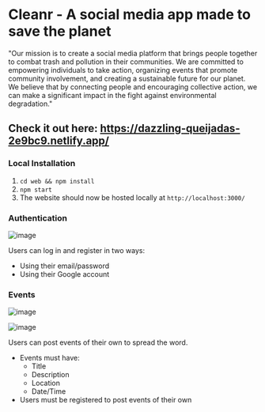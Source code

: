 # Cleanr - A social media app made to save the planet

"Our mission is to create a social media platform that brings people together to combat trash and pollution in their communities. We are committed to empowering individuals to take action, organizing events that promote community involvement, and creating a sustainable future for our planet. We believe that by connecting people and encouraging collective action, we can make a significant impact in the fight against environmental degradation."


## Check it out here: https://dazzling-queijadas-2e9bc9.netlify.app/

### Local Installation
1. `cd web && npm install`
2. `npm start`
3. The website should now be hosted locally at `http://localhost:3000/`

### Authentication

![image](https://user-images.githubusercontent.com/49174829/229359119-717a407f-7a7c-4cf1-924e-cd0c97f13ab5.png)

Users can log in and register in two ways:
- Using their email/password
- Using their Google account

### Events

![image](https://user-images.githubusercontent.com/49174829/229359004-0b1eb2da-53fb-4414-b4e3-45cba89b5e8f.png)

![image](https://user-images.githubusercontent.com/49174829/229359155-1c3f3a8b-1d82-490a-be2b-3c67e21ca0bc.png)

Users can post events of their own to spread the word.
- Events must have:
    * Title
    * Description
    * Location
    * Date/Time
- Users must be registered to post events of their own
